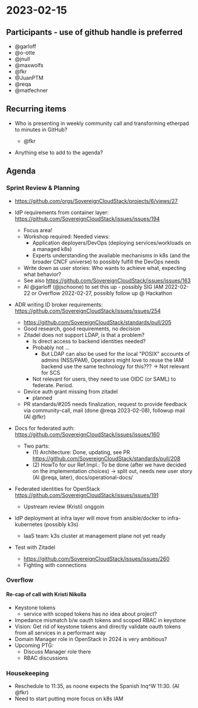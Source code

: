 # 2023-02-15
## Participants - use of github handle is preferred
* @garloff
* @o-otte
* @jnull
* @maxwolfs
* @fkr
* @JuanPTM
* @reqa
* @matfechner


## Recurring items
* Who is presenting in weekly community call and transforming etherpad to minutes in GitHub?
  * @fkr

* Anything else to add to the agenda?


## Agenda

### Sprint Review & Planning

* https://github.com/orgs/SovereignCloudStack/projects/6/views/27

* IdP requirements from container layer: https://github.com/SovereignCloudStack/issues/issues/194
  - Focus area!
  - Workshop required: Needed views:
    * Application deployers/DevOps  (deploying services/workloads on a managed k8s)
    * Experts understanding the available mechanisms in k8s (and the broader CNCF universe) to possibly fulfill the DevOps needs
  - Write down as user stories: Who wants to achieve what, expecting what behavior?
  - See also https://github.com/SovereignCloudStack/issues/issues/163
  - AI @garloff (@jschoone) to set this up - possibly SIG IAM 2022-02-22 or Overflow 2022-02-27, possibly follow up @ Hackathon

* ADR writing ID broker requirements: https://github.com/SovereignCloudStack/issues/issues/254
  * https://github.com/SovereignCloudStack/standards/pull/205
  * Good research, good requirements, no decision
  * Zitadel does not support LDAP, is that a problem?
    - Is direct access to backend identities needed?
    - Probably not ...
      - But LDAP can also be used for the local "POSIX" accounts of admins (NSS/PAM), Operators might love to reuse the IAM backend use the same technology for this??? -> Not relevant for SCS
    - Not relevant for users, they need to use OIDC (or SAML) to federate. Period.
  * Device auth grant missing from zitadel
    - planned
  * PR standards/#205 needs finalization, request to provide feedback via community-call, mail (done @reqa 2023-02-08), followup mail (AI @fkr)

* Docs for federated auth: https://github.com/SovereignCloudStack/issues/issues/160
  - Two parts: 
    - (1) Architecture: Done, updating, see PR https://github.com/SovereignCloudStack/standards/pull/208
    - (2) HowTo for our Ref.Impl.: To be done (after we have decided on the implementation choices)
      -> split out, needs new user story (AI @reqa, later), docs/operational-docs/

* Federated identities for OpenStack https://github.com/SovereignCloudStack/issues/issues/191
  * Upstream review (Kristi) onggoin

* IdP deployment at infra layer will move from ansible/docker to infra-kubernetes (possibly k3s)
  * IaaS team: k3s cluster at management plane not yet ready

* Test with Zitadel
  * https://github.com/SovereignCloudStack/issues/issues/260
  * Fighting with connections


### Overflow

#### Re-cap of call with Kristi Nikolla
* Keystone tokens
  - service with scoped tokens has no idea about project?
* Impedance mismatch b/w oauth tokens and scoped RBAC in keystone
* Vision: Get rid of keystone tokens and directly validate oauth tokens from all services in a performant way
* Domain Manager role in OpenStack in 2024 is very ambitious?
* Upcoming PTG:
  - Discuss Manager role there
  - RBAC discussions

### Housekeeping
* Reschedule to 11:35, as noone expects the Spanish Inq^W 11:30. (AI @fkr)
* Need to start putting more focus on k8s IAM
